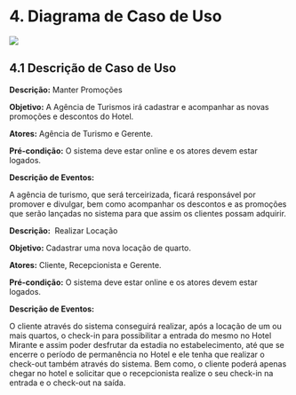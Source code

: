# 4. Diagrama de Caso de Uso

![](https://lh7-rt.googleusercontent.com/docsz/AD_4nXeRfMCHG0jEHzKhv-0d38OnygzLlOdM1zlVEqAcFrl5L_W4Us3XjG0N6CXu2H2vstNDcdBXpM1QMXRVCNfcYwkfMuO0Q-CHYrSdzF7XOdkTceDji4BIloKYAaiqmdcgPgjriSCXM5ceqSLHHU99g5f2Kqcl?key=3mb-Ggd2pdBHi5G0TEVejA)

## 4.1 Descrição de Caso de Uso

**Descrição:** Manter Promoções 

**Objetivo:** A Agência de Turismos irá cadastrar e acompanhar as novas promoções e descontos do Hotel.

**Atores:** Agência de Turismo e Gerente.

**Pré-condição:** O sistema deve estar online e os atores devem estar logados.

**Descrição de Eventos:**  

A agência de turismo, que será terceirizada, ficará responsável por promover e divulgar, bem como acompanhar os descontos e as promoções que serão lançadas no sistema para que assim os clientes possam adquirir. 

  

**Descrição:**  Realizar Locação

**Objetivo:** Cadastrar uma nova locação de quarto.

**Atores:** Cliente, Recepcionista e Gerente.

**Pré-condição:** O sistema deve estar online e os atores devem estar logados.

**Descrição de Eventos:** 

O cliente através do sistema conseguirá realizar, após a locação de um ou mais quartos, o check-in para possibilitar a entrada do mesmo no Hotel Mirante e assim poder desfrutar da estadia no estabelecimento, até que se encerre o período de permanência no Hotel e ele tenha que realizar o check-out também através do sistema. Bem como, o cliente poderá apenas chegar no hotel e solicitar que o recepcionista realize o seu check-in na entrada e o check-out na saída.